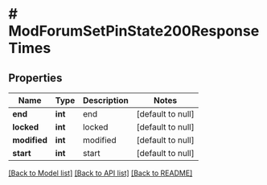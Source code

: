 # # ModForumSetPinState200ResponseTimes

## Properties

Name | Type | Description | Notes
------------ | ------------- | ------------- | -------------
**end** | **int** | end | [default to null]
**locked** | **int** | locked | [default to null]
**modified** | **int** | modified | [default to null]
**start** | **int** | start | [default to null]

[[Back to Model list]](../../README.md#models) [[Back to API list]](../../README.md#endpoints) [[Back to README]](../../README.md)
